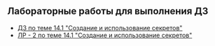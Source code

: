## Лабораторные работы для выполнения ДЗ

- [ДЗ по теме 14.1 "Создание и использование секретов"](/14.1-Kubernetes-Secret/Labs/labs-1-secret.md)
- [ЛР - 2 по теме 14.1 "Создание и использование секретов"](/14.1-Kubernetes-Secret/Labs/labs-2-secret.md)
